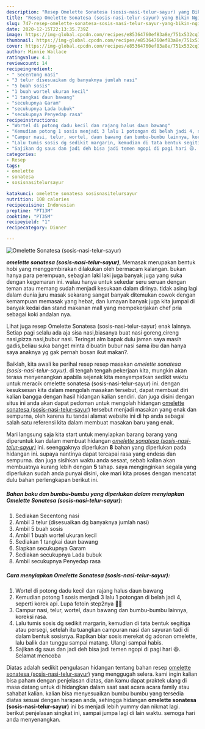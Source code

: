 ```yaml
---
description: "Resep Omelette Sonatesa (sosis-nasi-telur-sayur) yang Bikin Ngiler"
title: "Resep Omelette Sonatesa (sosis-nasi-telur-sayur) yang Bikin Ngiler"
slug: 747-resep-omelette-sonatesa-sosis-nasi-telur-sayur-yang-bikin-ngiler
date: 2020-12-15T22:13:35.739Z
image: https://img-global.cpcdn.com/recipes/e85364760ef83a8e/751x532cq70/omelette-sonatesa-sosis-nasi-telur-sayur-foto-resep-utama.jpg
thumbnail: https://img-global.cpcdn.com/recipes/e85364760ef83a8e/751x532cq70/omelette-sonatesa-sosis-nasi-telur-sayur-foto-resep-utama.jpg
cover: https://img-global.cpcdn.com/recipes/e85364760ef83a8e/751x532cq70/omelette-sonatesa-sosis-nasi-telur-sayur-foto-resep-utama.jpg
author: Minnie Wallace
ratingvalue: 4.1
reviewcount: 14
recipeingredient:
- " Secentong nasi"
- "3 telur disesuaikan dg banyaknya jumlah nasi"
- "5 buah sosis"
- "1 buah wortel ukuran kecil"
- "1 tangkai daun bawang"
- "secukupnya Garam"
- "secukupnya Lada bubuk"
- "secukupnya Penyedap rasa"
recipeinstructions:
- "Wortel di potong dadu kecil dan rajang halus daun bawang"
- "Kemudian potong 1 sosis menjadi 3 lalu 1 potongan di belah jadi 4, seperti korek api. Lupa fotoin step2nya 🤭🤭"
- "Campur nasi, telur, wortel, daun bawang dan bumbu-bumbu lainnya, koreksi rasa."
- "Lalu tumis sosis dg sedikit margarin, kemudian di tata bentuk segitiga atau persegi, setelah itu tuangkan campuran nasi dan sayuran tadi di dalam bentuk sosisnya. Rapikan biar sosis merekat dg adonan omelette, lalu balik dan tunggu sampai matang. Ulangi sampai habis."
- "Sajikan dg saus dan jadi deh bisa jadi temen ngopi di pagi hari 😃. Selamat mencoba"
categories:
- Resep
tags:
- omelette
- sonatesa
- sosisnasitelursayur

katakunci: omelette sonatesa sosisnasitelursayur 
nutrition: 108 calories
recipecuisine: Indonesian
preptime: "PT13M"
cooktime: "PT35M"
recipeyield: "1"
recipecategory: Dinner

---
```



![Omelette Sonatesa (sosis-nasi-telur-sayur)](https://img-global.cpcdn.com/recipes/e85364760ef83a8e/751x532cq70/omelette-sonatesa-sosis-nasi-telur-sayur-foto-resep-utama.jpg)

<b><i>omelette sonatesa (sosis-nasi-telur-sayur)</i></b>, Memasak merupakan bentuk hobi yang menggembirakan dilakukan oleh bermacam kalangan. bukan hanya para perempuan, sebagian laki laki juga banyak juga yang suka dengan kegemaran ini. walau hanya untuk sekedar seru seruan dengan teman atau memang sudah menjadi kesukaan dalam dirinya. tidak asing lagi dalam dunia juru masak sekarang sangat banyak ditemukan cowok dengan kemampuan memasak yang hebat, dan lumayan banyak juga kita jumpai di banyak kedai dan stand makanan mall yang mempekerjakan chef pria sebagai koki andalan nya.

Lihat juga resep Omelette Sonatesa (sosis-nasi-telur-sayur) enak lainnya. Setiap pagi selalu ada aja sisa nasi,biasanya buat nasi goreng,cireng nasi,pizza nasi,bubur nasi. Teringat alm bapak dulu jaman saya masih gadis,beliau suka banget minta dibuatin bubur nasi sama ibu dan hanya saya anaknya yg gak pernah bosan ikut makan?.

Baiklah, kita awali ke perihal resep resep masakan <i>omelette sonatesa (sosis-nasi-telur-sayur)</i>. di tengah tengah pekerjaan kita, mungkin akan terasa menyenangkan apabila sejenak kita menyempatkan sedikit waktu untuk meracik omelette sonatesa (sosis-nasi-telur-sayur) ini. dengan kesuksesan kita dalam mengolah masakan tersebut, dapat membuat diri kalian bangga dengan hasil hidangan kalian sendiri. dan juga disini dengan situs ini anda akan dapat pedoman untuk mengolah hidangan <u>omelette sonatesa (sosis-nasi-telur-sayur)</u> tersebut menjadi masakan yang enak dan sempurna, oleh karena itu tandai alamat website ini di hp anda sebagai salah satu referensi kita dalam membuat masakan baru yang enak.


Mari langsung saja kita start untuk menyiapkan barang barang yang diperuntuk kan dalam membuat hidangan <u><i>omelette sonatesa (sosis-nasi-telur-sayur)</i></u> ini. seenggaknya diperlukan <b>8</b> bahan yang diperlukan pada hidangan ini. supaya nantinya dapat tercapai rasa yang endess dan sempurna. dan juga sisihkan waktu anda sesaat, sebab kalian akan membuatnya kurang lebih dengan <b>5</b> tahap. saya menginginkan segala yang diperlukan sudah anda punyai disini, oke mari kita proses dengan mencatat dulu bahan perlengkapan berikut ini.

<!--inarticleads1-->

##### Bahan baku dan bumbu-bumbu yang diperlukan dalam menyiapkan Omelette Sonatesa (sosis-nasi-telur-sayur):

1. Sediakan  Secentong nasi
1. Ambil 3 telur (disesuaikan dg banyaknya jumlah nasi)
1. Ambil 5 buah sosis
1. Ambil 1 buah wortel ukuran kecil
1. Sediakan 1 tangkai daun bawang
1. Siapkan secukupnya Garam
1. Sediakan secukupnya Lada bubuk
1. Ambil secukupnya Penyedap rasa




<!--inarticleads2-->

##### Cara menyiapkan Omelette Sonatesa (sosis-nasi-telur-sayur):

1. Wortel di potong dadu kecil dan rajang halus daun bawang
1. Kemudian potong 1 sosis menjadi 3 lalu 1 potongan di belah jadi 4, seperti korek api. Lupa fotoin step2nya 🤭🤭
1. Campur nasi, telur, wortel, daun bawang dan bumbu-bumbu lainnya, koreksi rasa.
1. Lalu tumis sosis dg sedikit margarin, kemudian di tata bentuk segitiga atau persegi, setelah itu tuangkan campuran nasi dan sayuran tadi di dalam bentuk sosisnya. Rapikan biar sosis merekat dg adonan omelette, lalu balik dan tunggu sampai matang. Ulangi sampai habis.
1. Sajikan dg saus dan jadi deh bisa jadi temen ngopi di pagi hari 😃. Selamat mencoba




Diatas adalah sedikit pengulasan hidangan tentang bahan resep <u>omelette sonatesa (sosis-nasi-telur-sayur)</u> yang menggugah selera. kami ingin kalian bisa paham dengan penjelasan diatas, dan kamu dapat praktek ulang di masa datang untuk di hidangkan dalam saat saat acara acara family atau sahabat kalian. kalian bisa menyesuaikan bumbu bumbu yang tersedia diatas sesuai dengan harapan anda, sehingga hidangan <b>omelette sonatesa (sosis-nasi-telur-sayur)</b> ini bs menjadi lebih yummy dan nikmat lagi. berikut penjelasan singkat ini, sampai jumpa lagi di lain waktu. semoga hari anda menyenangkan.
